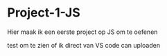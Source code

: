 # Project-1-JS
Hier maak ik een eerste project op JS om te oefenen

test om te zien of ik direct van VS code can uploaden

